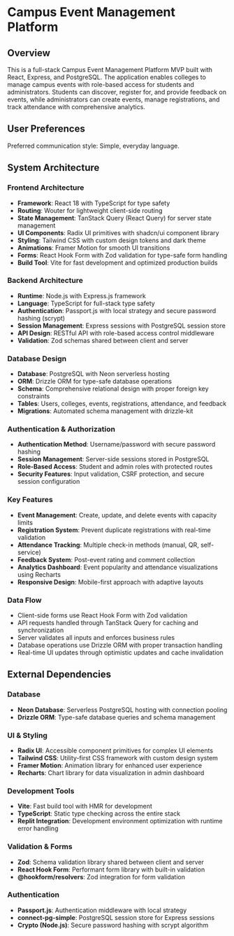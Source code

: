 # Campus Event Management Platform

## Overview

This is a full-stack Campus Event Management Platform MVP built with React, Express, and PostgreSQL. The application enables colleges to manage campus events with role-based access for students and administrators. Students can discover, register for, and provide feedback on events, while administrators can create events, manage registrations, and track attendance with comprehensive analytics.

## User Preferences

Preferred communication style: Simple, everyday language.

## System Architecture

### Frontend Architecture
- **Framework**: React 18 with TypeScript for type safety
- **Routing**: Wouter for lightweight client-side routing
- **State Management**: TanStack Query (React Query) for server state management
- **UI Components**: Radix UI primitives with shadcn/ui component library
- **Styling**: Tailwind CSS with custom design tokens and dark theme
- **Animations**: Framer Motion for smooth UI transitions
- **Forms**: React Hook Form with Zod validation for type-safe form handling
- **Build Tool**: Vite for fast development and optimized production builds

### Backend Architecture
- **Runtime**: Node.js with Express.js framework
- **Language**: TypeScript for full-stack type safety
- **Authentication**: Passport.js with local strategy and secure password hashing (scrypt)
- **Session Management**: Express sessions with PostgreSQL session store
- **API Design**: RESTful API with role-based access control middleware
- **Validation**: Zod schemas shared between client and server

### Database Design
- **Database**: PostgreSQL with Neon serverless hosting
- **ORM**: Drizzle ORM for type-safe database operations
- **Schema**: Comprehensive relational design with proper foreign key constraints
- **Tables**: Users, colleges, events, registrations, attendance, and feedback
- **Migrations**: Automated schema management with drizzle-kit

### Authentication & Authorization
- **Authentication Method**: Username/password with secure password hashing
- **Session Management**: Server-side sessions stored in PostgreSQL
- **Role-Based Access**: Student and admin roles with protected routes
- **Security Features**: Input validation, CSRF protection, and secure session configuration

### Key Features
- **Event Management**: Create, update, and delete events with capacity limits
- **Registration System**: Prevent duplicate registrations with real-time validation
- **Attendance Tracking**: Multiple check-in methods (manual, QR, self-service)
- **Feedback System**: Post-event rating and comment collection
- **Analytics Dashboard**: Event popularity and attendance visualizations using Recharts
- **Responsive Design**: Mobile-first approach with adaptive layouts

### Data Flow
- Client-side forms use React Hook Form with Zod validation
- API requests handled through TanStack Query for caching and synchronization
- Server validates all inputs and enforces business rules
- Database operations use Drizzle ORM with proper transaction handling
- Real-time UI updates through optimistic updates and cache invalidation

## External Dependencies

### Database
- **Neon Database**: Serverless PostgreSQL hosting with connection pooling
- **Drizzle ORM**: Type-safe database queries and schema management

### UI & Styling
- **Radix UI**: Accessible component primitives for complex UI elements
- **Tailwind CSS**: Utility-first CSS framework with custom design system
- **Framer Motion**: Animation library for enhanced user experience
- **Recharts**: Chart library for data visualization in admin dashboard

### Development Tools
- **Vite**: Fast build tool with HMR for development
- **TypeScript**: Static type checking across the entire stack
- **Replit Integration**: Development environment optimization with runtime error handling

### Validation & Forms
- **Zod**: Schema validation library shared between client and server
- **React Hook Form**: Performant form library with built-in validation
- **@hookform/resolvers**: Zod integration for form validation

### Authentication
- **Passport.js**: Authentication middleware with local strategy
- **connect-pg-simple**: PostgreSQL session store for Express sessions
- **Crypto (Node.js)**: Secure password hashing with scrypt algorithm